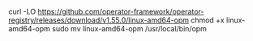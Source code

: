 curl -LO https://github.com/operator-framework/operator-registry/releases/download/v1.55.0/linux-amd64-opm
chmod +x linux-amd64-opm
sudo mv linux-amd64-opm /usr/local/bin/opm
